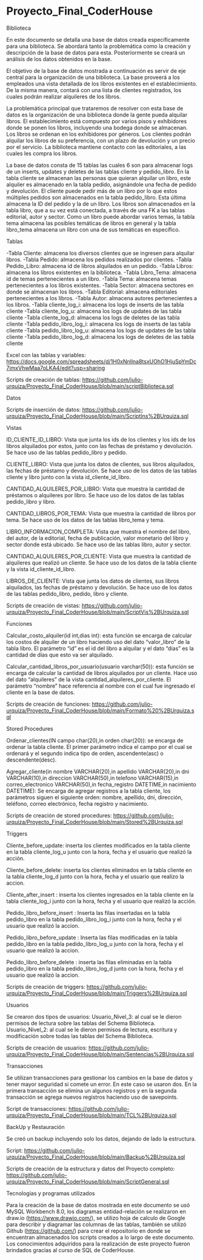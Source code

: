 # Proyecto_Final_CoderHouse
Biblioteca

En este documento se detalla una base de datos creada específicamente para una biblioteca. Se abordará tanto la problemática como la creación y descripción de la base de datos para esta. Posteriormente se creará un análisis de los datos obtenidos en la base.

El objetivo de la base de datos mostrada a continuación es servir de eje central para la organización de una biblioteca. La base proveerá a los empleados una vista detallada de los libros existentes en el establecimiento. De la misma manera, contará con una lista de clientes registrados, los cuales podrán realizar alquileres de los libros.

La problemática principal que trataremos de resolver con esta base de datos es la organización de una biblioteca donde la gente pueda alquilar libros. El establecimiento está compuesto por varios pisos y exhibidores donde se ponen los libros, incluyendo una bodega donde se almacenan. Los libros se ordenan en los exhibidores por géneros. Los clientes podrán alquilar los libros de su preferencia, con un plazo de devolución y un precio por el servicio. La biblioteca mantiene contacto con las editoriales, a las cuales les compra los libros.

La base de datos consta de 15 tablas las cuales 6 son para almacenar logs de un inserts, updates y deletes de las tablas cliente y pedido_libro. En la tabla cliente se almacenan las personas que quieran alquilar un libro, este alquiler es almacenado en la tabla pedido, asignándole una fecha de pedido y devolución. El cliente puede pedir más de un libro por lo que estos múltiples pedidos son almacenados en la tabla pedido_libro. Esta última almacena la ID del pedido y la de un libro. Los libros son almacenados en la tabla libro, que a su vez está conectada, a través de una FK a las tablas editorial, autor y sector. Como un libro puede abordar varios temas, la tabla tema almacena las posibles temáticas de libros en general y la tabla libro_tema almacena un libro con una de sus temáticas en específico.

Tablas

-Tabla Cliente: almacena los diversos clientes que se ingresen para alquilar libros.
-Tabla Pedido: almacena los pedidos realizados por clientes.
-Tabla Pedido_Libro: almacena id de libros alquilados en un pedido.
-Tabla Libros: almacena los libros existentes en la biblioteca.
-Tabla Libro_Tema: almacena id de temas pertenecientes a un libro.
-Tabla Tema: almacena temas pertenecientes a los libros existentes.
-Tabla Sector: almacena sectores en donde se almacenan los libros.
-Tabla Editorial: almacena editoriales pertenecientes a los libros.
-Tabla Autor: almacena autores pertenecientes a los libros.
-Tabla cliente_log_i: almacena los logs de inserts de las tabla cliente
-Tabla cliente_log_u: almacena los logs de updates de las tabla cliente
-Tabla cliente_log_d: almacena los logs de deletes de las tabla cliente
-Tabla pedido_libro_log_i: almacena los logs de inserts de las tabla cliente
-Tabla pedido_libro_log_u: almacena los logs de updates de las tabla cliente
-Tabla pedido_libro_log_d: almacena los logs de deletes de las tabla cliente

Excel con las tablas y variables:
https://docs.google.com/spreadsheets/d/1H0xNnllna8tsxUOhO1HjuSpYmDc7imxVhwMaa7oLKA4/edit?usp=sharing

Scripts de creación de tablas:
https://github.com/julio-urquiza/Proyecto_Final_CoderHouse/blob/main/scriptBiblioteca.sql

Datos

Scripts de inserción de datos:
https://github.com/julio-urquiza/Proyecto_Final_CoderHouse/blob/main/ScriptIns%2BUrquiza.sql

Vistas

ID_CLIENTE_ID_LIBRO: Vista que junta los ids de los clientes y los ids de los libros alquilados por estos, junto con las fechas de préstamo y devolución. Se hace uso de las tablas pedido_libro y pedido.

CLIENTE_LIBRO: Vista que junta los datos de clientes, sus libros alquilados, las fechas de préstamo y devolución. Se hace uso de los datos de las tablas cliente y libro junto con la vista id_cliente_id_libro.

CANTIDAD_ALQUILERES_POR_LIBRO: Vista que muestra la cantidad de préstamos o alquileres por libro. Se hace uso de los datos de las tablas pedido_libro y libro.

CANTIDAD_LIBROS_POR_TEMA: Vista que muestra la cantidad de libros por tema. Se hace uso de los datos de las tablas libro_tema y tema.

LIBRO_INFORMACION_COMPLETA: Vista que muestra el nombre del libro, del autor, de la editorial, fecha de publicación, valor monetario del libro y sector donde está ubicado. Se hace uso de las tablas libro, autor y sector.

CANTIDAD_ALQUILERES_POR_CLIENTE: Vista que muestra la cantidad de alquileres que realizó un cliente. Se hace uso de los datos de la tabla cliente y la vista id_cliente_id_libro.

LIBROS_DE_CLIENTE: Vista que junta los datos de clientes, sus libros alquilados, las fechas de préstamo y devolución. Se hace uso de los datos de las tablas pedido_libro, pedido, libro y cliente.

Scripts de creación de vistas:
https://github.com/julio-urquiza/Proyecto_Final_CoderHouse/blob/main/ScriptVis%2BUrquiza.sql

Funciones

Calcular_costo_alquiler(id int,dias int): esta función se encarga de calcular los costos de alquiler de un libro haciendo uso del dato “valor_libro” de la tabla libro. El parámetro “id” es el id del libro a alquilar y el dato “dias” es la cantidad de días que esto va ser alquilado.

Calcular_cantidad_libros_por_usuario(usuario varchar(50)): esta función se encarga de calcular la cantidad de libros alquilados por un cliente. Hace uso del dato “alquileres” de la vista cantidad_alquileres_por_cliente. El parámetro “nombre” hace referencia al nombre con el cual fue ingresado el cliente en la base de datos. 

Scripts de creación de funciones:
https://github.com/julio-urquiza/Proyecto_Final_CoderHouse/blob/main/Formato%20%2BUrquiza.sql

Stored Procedures

Ordenar_clientes(IN campo char(20),in orden char(20)): se encarga de ordenar la tabla cliente. El primer parámetro indica el campo por el cual se ordenará y el segundo indica tipo de orden, ascendente(asc) o descendente(desc).

Agregar_cliente(in nombre VARCHAR(20),in apellido VARCHAR(20),in dni VARCHAR(10),in direccion VARCHAR(50),in telefono VARCHAR(15),in correo_electronico VARCHAR(50),in fecha_registro DATETIME,in nacimiento DATETIME): Se encarga de agregar registros a la tabla cliente, los parámetros siguen el siguiente orden: nombre, apellido, dni, dirección, teléfono, correo electrónico, fecha registro y nacimiento.

Scripts de creación de stored procedures:
https://github.com/julio-urquiza/Proyecto_Final_CoderHouse/blob/main/Stored%2BUrquiza.sql

Triggers

Cliente_before_update: inserta los clientes modificados en la tabla cliente en la tabla cliente_log_u junto con la hora, fecha y el usuario que realizó la acción.

Cliente_before_delete: inserta los clientes eliminados en la tabla cliente en la tabla cliente_log_d junto con la hora, fecha y el usuario que realizo la accion.

Cliente_after_insert : inserta los clientes ingresados en la tabla cliente en la tabla cliente_log_i junto con la hora, fecha y el usuario que realizó la acción.

Pedido_libro_before_insert : Inserta las filas insertadas en la tabla pedido_libro en la tabla pedido_libro_log_i junto con la hora, fecha y el usuario que realizó la accion.

Pedido_libro_before_update : Inserta las filas modificadas en la tabla pedido_libro en la tabla pedido_libro_log_u junto con la hora, fecha y el usuario que realizó la accion.

Pedido_libro_before_delete : inserta las filas eliminadas en la tabla pedido_libro en la tabla pedido_libro_log_d junto con la hora, fecha y el usuario que realizó la accion.

Scripts de creación de triggers:
https://github.com/julio-urquiza/Proyecto_Final_CoderHouse/blob/main/Triggers%2BUrquiza.sql

Usuarios

Se crearon dos tipos de usuarios:
Usuario_Nivel_3: al cual se le dieron permisos de lectura sobre las tablas del Schema Biblioteca.
Usuario_Nivel_2: al cual se le dieron permisos de lectura, escritura y modificación sobre todas las tablas del Schema Biblioteca.

Scripts de creación de usuarios:
https://github.com/julio-urquiza/Proyecto_Final_CoderHouse/blob/main/Sentencias%2BUrquiza.sql

Transacciones

Se utilizan transacciones para gestionar los cambios en la base de datos y tener mayor seguridad si comete un error. En este caso se usaron dos.
En la primera transacción se elimina un algunos registros y en la segunda transacción se agrega nuevos registros haciendo uso de savepoints.

Script de transacciones:
https://github.com/julio-urquiza/Proyecto_Final_CoderHouse/blob/main/TCL%2BUrquiza.sql

BackUp y Restauración

Se creó un backup incluyendo solo los datos, dejando de lado la estructura.

Script:
https://github.com/julio-urquiza/Proyecto_Final_CoderHouse/blob/main/Backup%2BUrquiza.sql

Scripts de creación de la estructura y datos del Proyecto completo:
https://github.com/julio-urquiza/Proyecto_Final_CoderHouse/blob/main/ScriptGeneral.sql

Tecnologías y programas utilizados

Para la creación de la base de datos mostrada en este documento se usó MySQL Workbench 8.0, los diagramas entidad-relación se realizaron en draw.io (https://www.drawio.com/), se utilizo hoja de calculo de Google para describir y diagramar las columnas de las tablas, también se utilizó Github (https://github.com/) para crear el repositorio en donde se encuentran almacenados los scripts creados a lo largo de este documento. Los conocimientos adquiridos para la realización de este proyecto fueron brindados gracias al curso de SQL de CoderHouse.

